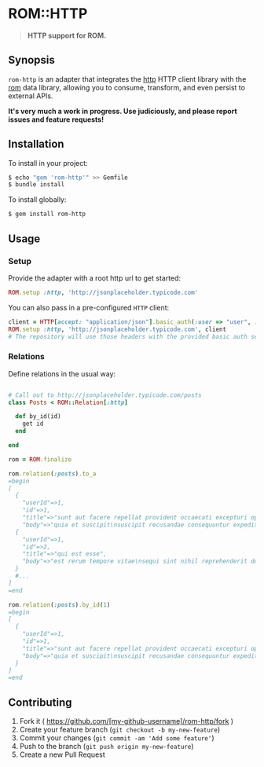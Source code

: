 ROM::HTTP
=========

> **HTTP support for ROM.**



Synopsis
--------

`rom-http` is an adapter that integrates the [http](https://rubygems.org/gems/http) HTTP client library with the [rom](https://rubygems.org/gems/rom) data library, allowing you to consume, transform, and even persist to external APIs.

**It's very much a work in progress. Use judiciously, and please report issues and feature requests!**



Installation
------------

To install in your project:

```bash
$ echo "gem 'rom-http'" >> Gemfile
$ bundle install
```

To install globally:

```bash
$ gem install rom-http
```



Usage
-----

### Setup

Provide the adapter with a root http url to get started:

```ruby
ROM.setup :http, 'http://jsonplaceholder.typicode.com'
```

You can also pass in a pre-configured `HTTP` client:

```ruby
client = HTTP[accept: "application/json"].basic_auth(:user => "user", :pass => "pass")
ROM.setup :http, 'http://jsonplaceholder.typicode.com', client
# The repository will use those headers with the provided basic auth settings.
```


### Relations

Define relations in the usual way:

```ruby

# Call out to http://jsonplaceholder.typicode.com/posts
class Posts < ROM::Relation[:http]

  def by_id(id)
    get id
  end

end

rom = ROM.finalize

rom.relation(:posts).to_a
=begin
[
  {
    "userId"=>1,
    "id"=>1,
    "title"=>"sunt aut facere repellat provident occaecati excepturi optio reprehenderit",
    "body"=>"quia et suscipit\nsuscipit recusandae consequuntur expedita et cum..."
  {
    "userId"=>1,
    "id"=>2,
    "title"=>"qui est esse",
    "body"=>"est rerum tempore vitae\nsequi sint nihil reprehenderit dolor beatae ea dolores..."
  }
  #...
]
=end

rom.relation(:posts).by_id(1)
=begin
[
  {
    "userId"=>1,
    "id"=>1,
    "title"=>"sunt aut facere repellat provident occaecati excepturi optio reprehenderit",
    "body"=>"quia et suscipit\nsuscipit recusandae consequuntur expedita et cum..."
  }
]
=end
```


Contributing
------------

1. Fork it ( https://github.com/[my-github-username]/rom-http/fork )
1. Create your feature branch (`git checkout -b my-new-feature`)
1. Commit your changes (`git commit -am 'Add some feature'`)
1. Push to the branch (`git push origin my-new-feature`)
1. Create a new Pull Request

